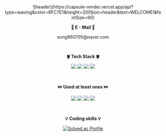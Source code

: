<div align="center">
![header](https://capsule-render.vercel.app/api?type=waving&color=6FC7E1&height=200&section=header&text=WELCOME!&fontSize=90)


<div class="email">
  <p align="center">
    <Strong>📧 E - Mail 📧</Strong><br>
</p>
<p>song960705@naver.com</p>
</div>

<br>
<p align="center">
    <Strong>🍀 Tech Stack 🍀</Strong><br>
</p>

<p align="center" display="inline-block">
  <img src="https://img.shields.io/badge/JAVA-007396?style=for-the-badge&logo=java&logoColor=white"> 
    <img src="https://img.shields.io/badge/Spring-6DB33F?style=for-the-badge&logo=Spring&logoColor=white">
    <img src="https://img.shields.io/badge/SpringBoot-6DB33F?style=for-the-badge&logo=SpringBoot&logoColor=white">
    <img src="https://img.shields.io/badge/mysql-4479A1?style=for-the-badge&logo=mysql&logoColor=white">
</p>
<br>

<p align="center">
    <Strong>✏️ Used at least ones ✏️</Strong><br>
</p>

<p align="center" display="inline-block">
    <img src="https://img.shields.io/badge/Python-3776AB?style=for-the-badge&logo=Python&logoColor=white">
    <img src="https://img.shields.io/badge/JUnit5-25A162?style=for-the-badge&logo=JUnit5&logoColor=white">
    <img src="https://img.shields.io/badge/Redis-DC382D?style=for-the-badge&logo=Redis&logoColor=white">
    <img src="https://img.shields.io/badge/Spring Security-6DB33F?style=for-the-badge&logo=Spring Security&logoColor=white">
</p>
<br>
<p align="center">
    <Strong>💡 Coding skills 💡</Strong><br>
</p>

[![Solved.ac Profile](http://mazassumnida.wtf/api/v2/generate_badge?boj=songkey)](https://solved.ac/songkey/)
</div>
